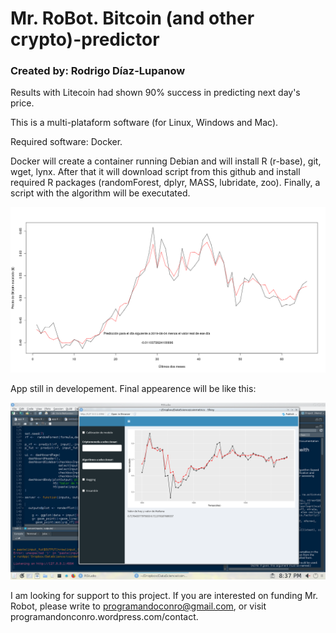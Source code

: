 # Mr. RoBot. Bitcoin (and other crypto)-predictor
### Created by: Rodrigo Díaz-Lupanow

Results with Litecoin had shown 90% success in predicting next day's price.

This is a multi-plataform software (for Linux, Windows and Mac).

Required software: Docker. 

Docker will create a container running Debian and will install R (r-base), git, wget, lynx. After that it will download script from this github and install required R packages (randomForest, dplyr, MASS, lubridate, zoo). Finally, a script with the algorithm will be executated. 

![alt text](https://github.com/progamandoconro/Bitcoin-prediction/blob/master/bitcoin_5_ago_2019?raw=true)

App still in developement. Final appearence will be like this: 

![alt text](https://raw.githubusercontent.com/progamandoconro/Bitcoin-prediction/master/Screenshot_20190727_203738.png) 

I am looking for support to this project. If you are interested on funding Mr. Robot, please write to programandoconro@gmail.com, or visit programandonconro.wordpress.com/contact. 
